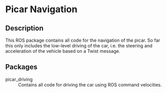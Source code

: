 # Picar Navigation

## Description
This ROS package contains all code for the navigation of the picar. So far this only includes the low-level driving of the car, i.e. the steering and acceleration of the vehicle based on a Twist message.

## Packages

<dl>
  <dt>picar_driving</dt>
  <dd>Contains all code for driving the car using ROS command velocities.</dd>
</dl>

